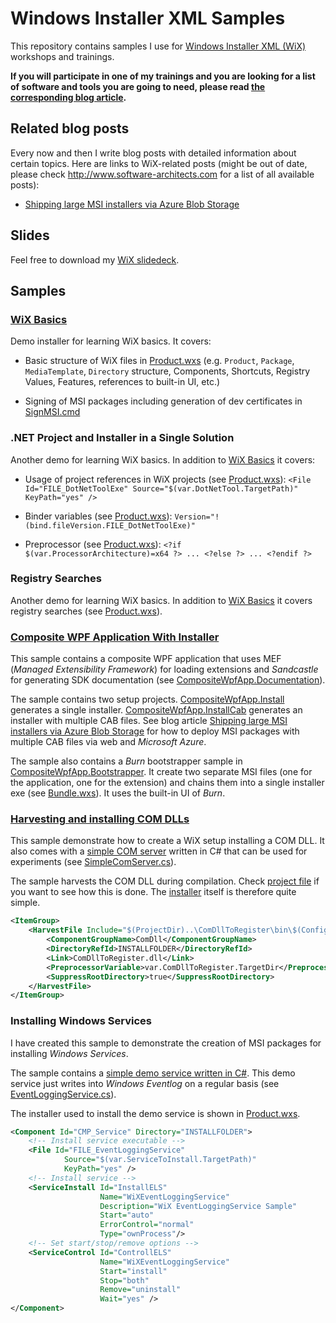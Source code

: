 # Windows Installer XML Samples

This repository contains samples I use for [Windows Installer XML (WiX)](http://wixtoolset.org/)
workshops and trainings.

**If you will participate in one of my trainings and you are looking for a list
of software and tools you are going to need, please read 
[the corresponding blog article](http://www.software-architects.com/devblog/2014/10/06/Windows-Installer-XML-Training).**

## Related blog posts

Every now and then I write blog posts with detailed information about certain
topics. Here are links to WiX-related posts (might be out of date, please
check http://www.software-architects.com for a list of all available posts):

* [Shipping large MSI installers via Azure Blob Storage](http://www.software-architects.com/devblog/2014/10/08/Shipping-large-MSI-installers-via-Azure-Blob-Storage)

## Slides

Feel free to download my [WiX slidedeck](Slides).

## Samples


### [WiX Basics](WixBasics)

Demo installer for learning WiX basics. It covers:

* Basic structure of WiX files in [Product.wxs](WixBasics\WiXBasicsSample\Product.wxs)
  (e.g. `Product`, `Package`, `MediaTemplate`, `Directory` structure, Components, Shortcuts, Registry Values, 
  Features, references to built-in UI, etc.)

* Signing of MSI packages including generation of dev certificates in 
  [SignMSI.cmd](WixBasics\WiXBasicsSample\SignMSI.cmd)


### .NET Project and Installer in a Single Solution

Another demo for learning WiX basics. In addition to [WiX Basics](WixBasics) it covers:

* Usage of project references in WiX projects (see [Product.wxs](DotNetToolWithInstaller\DotNetToolInstaller\Product.wxs)): 
  `<File Id="FILE_DotNetToolExe" Source="$(var.DotNetTool.TargetPath)" KeyPath="yes" />`

* Binder variables (see [Product.wxs](DotNetToolWithInstaller\DotNetToolInstaller\Product.wxs)): `Version="!(bind.fileVersion.FILE_DotNetToolExe)"`

* Preprocessor (see [Product.wxs](DotNetToolWithInstaller\DotNetToolInstaller\Product.wxs)): `<?if $(var.ProcessorArchitecture)=x64 ?> ... <?else ?> ... <?endif ?>`


### Registry Searches

Another demo for learning WiX basics. In addition to [WiX Basics](WixBasics) it covers registry 
searches (see [Product.wxs](RegistrySearch\RegistrySearch\Product.wxs)).


### [Composite WPF Application With Installer](CompositeWpfAppWithInstaller)

This sample contains a composite WPF application that uses MEF (*Managed
Extensibility Framework*) for loading extensions and *Sandcastle* for generating
SDK documentation (see [CompositeWpfApp.Documentation](CompositeWpfAppWithInstaller\CompositeWpfApp.Documentation)).

The sample contains two setup
projects. [CompositeWpfApp.Install](CompositeWpfAppWithInstaller/CompositeWpfApp.Install)
generates a single installer. 
[CompositeWpfApp.InstallCab](CompositeWpfAppWithInstaller/CompositeWpfApp.InstallCab)
generates an installer with multiple CAB files. See blog article [Shipping large MSI installers via Azure Blob Storage](http://www.software-architects.com/devblog/2014/10/08/Shipping-large-MSI-installers-via-Azure-Blob-Storage)
for how to deploy MSI packages with multiple CAB files via web and *Microsoft Azure*.

The sample also contains a *Burn* bootstrapper sample in 
[CompositeWpfApp.Bootstrapper](CompositeWpfAppWithInstaller/CompositeWpfApp.Bootstrapper).
It create two separate MSI files (one for the application, one for the extension) and chains
them into a single installer exe (see [Bundle.wxs](CompositeWpfAppWithInstaller\CompositeWpfApp.Bootstrapper\Bootstrapper\Bundle.wxs)). It uses the built-in UI of *Burn*.


### [Harvesting and installing COM DLLs](ComDll)

This sample demonstrate how to create a WiX setup installing a COM DLL. It also comes
with a [simple COM server](ComDll/ComDllToRegister) written in C# that can be used for experiments 
(see [SimpleComServer.cs](ComDll\ComDllToRegister\SimpleComServer.cs)).

The sample harvests the COM DLL during compilation. Check [project file](ComDll/ComInstaller/ComInstaller.wixproj)
if you want to see how this is done. The [installer](ComDll/ComInstaller/Product.wxs) itself is therefore 
quite simple.

```XML
<ItemGroup>
	<HarvestFile Include="$(ProjectDir)..\ComDllToRegister\bin\$(Configuration)\ComDllToRegister.dll">
		<ComponentGroupName>ComDll</ComponentGroupName>
		<DirectoryRefId>INSTALLFOLDER</DirectoryRefId>
		<Link>ComDllToRegister.dll</Link>
		<PreprocessorVariable>var.ComDllToRegister.TargetDir</PreprocessorVariable>
		<SuppressRootDirectory>true</SuppressRootDirectory>
	</HarvestFile>
</ItemGroup>
```


### Installing Windows Services

I have created this sample to demonstrate the creation of MSI packages for installing *Windows Services*.

The sample contains a [simple demo service written in C#](WindowsService\ServiceToInstall). This demo service
just writes into *Windows Eventlog* on a regular basis (see [EventLoggingService.cs](WindowsService\ServiceToInstall\EventLoggingService.cs)).

The installer used to install the demo service is shown in [Product.wxs](WindowsService\ServiceInstaller\Product.wxs).

```XML
<Component Id="CMP_Service" Directory="INSTALLFOLDER">
	<!-- Install service executable -->
	<File Id="FILE_EventLoggingService" 
			Source="$(var.ServiceToInstall.TargetPath)"
			KeyPath="yes" />
	<!-- Install service -->
	<ServiceInstall Id="InstallELS"
					Name="WiXEventLoggingService"
					Description="WiX EventLoggingService Sample"
					Start="auto"
					ErrorControl="normal"
					Type="ownProcess"/>
	<!-- Set start/stop/remove options -->
	<ServiceControl Id="ControllELS"
					Name="WiXEventLoggingService"
					Start="install"
					Stop="both"
					Remove="uninstall"
					Wait="yes" />
</Component>
```
